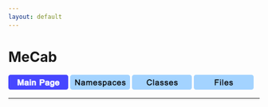 ```yaml
---
layout: default
---
```


# MeCab
[![Main Page](imgs/01_1_selected.png)](index.md) [![Namespaces](imgs/02_1_unselected.png)](docs/namespaces.md) [![Classes](imgs/03_1_unselected.png)](docs/classes.md) [![Files](imgs/04_1_unselected.png)](docs/files.md)

---
